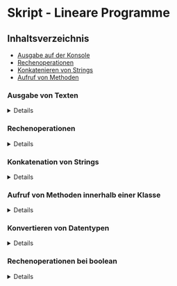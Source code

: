 # Skript - Lineare Programme

## Inhaltsverzeichnis

- [Ausgabe auf der Konsole](#ausgabe-von-texten)
- [Rechenoperationen](#rechenoperationen)
- [Konkatenieren von Strings](#konkatenation-von-strings-)
- [Aufruf von Methoden](#aufruf-von-methoden-innerhalb-einer-klasse)

### Ausgabe von Texten

<details>

 Wir können Texte mit `System.out.println();` ausgeben lassen

```java
System.out.println("Ich liebe Java"); // Würde "Ich liebe Java" ausgeben
```

</details>

### Rechenoperationen

<details>

In Java gibt es auch verschiedenste Rechenoperation

| Rechenart                                                                 | Zeichen in Java |
|---------------------------------------------------------------------------|-----------------|
| Plus                                                                      | +               |
| Minus                                                                     | -               |
| Mal                                                                       | *               |
| Geteilt (Wichtig bei int eine Ganzzahldivision die IMMER abgerundet wird) | /               |
| [Modulo](https://meinstein.ch/math/die-modulo-rechnung-einfach-erklaert/) | %               |
| Bitweise Linksverschiebung                                                | <<              |
| Bitweise Rechtsverschiebung                                               | \>>             |
| Inkrement (Einen hochzählen)                                              | ++              |
| Dekrement (Einen runterzählen)                                            | --              |

Beispiel:

```java
10 + 5; // Ergibt 15
10 - 5; // Ergibt 5
10 * 5; // Ergibt 50
10 / 4; // Ergibt 2
10.0 / 2; // Ergibt 5.0
10 % 3; // Ergibt 1
```

</details>

### Konkatenation von Strings 

<details>
Konkatenation bedeutet das aneinanderhängen von Strings(Zeichenketten)

```java
String name = "Max";
String begruessung = "Hallo " + name; // Ergibt "Hallo Max"
```

Es folgt noch eine Effizientere möglichkeit Strings zu konkatenieren
</details>

### Aufruf von Methoden innerhalb einer Klasse

<details>
Methoden sind kleine Codeblöcke die eine bestimmte Aufgabe erfüllen. Diese können wir in Java mit dem Namen der Methode und Klammern aufrufen.

Im Folgendem Beispiel rufen wir die Methode `meineMethode` innerhalb der Klasse `MeineKlasse` auf.
```java
public class MeineKlasse {
    public static void meineMethode() {
        System.out.println("Hallo Welt");
    }
    
    public void rufeMeineMethodeAuf(){
        meineMethode();
    }
}
```
</details>

### Konvertieren von Datentypen
<details>
In Java gibt es verschiedene Datentypen. Manchmal ist es nötig einen Datentyp in einen anderen zu konvertieren

Hierbei herscht eine Hierarchie der Datentypen wenn man nach der Hierarchie geht wird es Automatisch konvertiert wenn man jedoch in die andere Richtung geht muss man es explizit machen dabei können dann werte verloren gehen

![img.png](../../../../../../resources/img.png)

| Von    | Zu     | Beispiel                               |
|--------|--------|----------------------------------------|
| int    | double | double d = (double) 5;                 |
| double | int    | int i = 5.99;                          |
| String | int    | int i = Integer.parseInt("5");         |
| String | double | double d = Double.parseDouble("5.99"); |
| int    | String | String s = Integer.toString(5);        |
| double | String | String s = Double.toString(5.99);      |

</details>

### Rechenoperationen bei boolean
<details>
boolean sind werte die nur wahr(true) oder falsch(false) sein können

dabei gibt es verschiedene Rechenoperationen

| Rechenart | Zeichen in Java |
|-----------|-----------------|
| UND       | &&              |
| ODER      | \|\|            |
| NICHT     | !               |
| [XOR](https://www.elektronik-kompendium.de/sites/dig/0205186.htm)   | ^               |

Beispiel:

```java
true && false; // Ergibt false
true || false; // Ergibt true
!true; // Ergibt false
true ^ false; // Ergibt true
```
</details>


